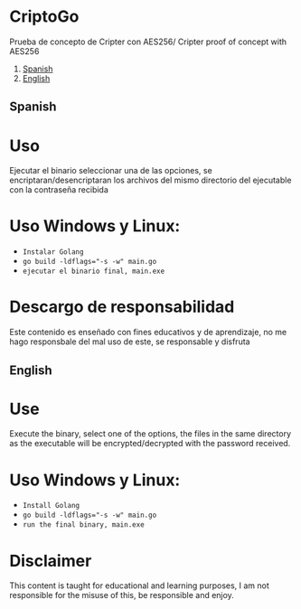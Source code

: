# CriptoGo
Prueba de concepto de Cripter con AES256/ Cripter proof of concept with AES256

1. [Spanish](#Spanish "Goto Spanish")
2. [English](#English "Goto English")

## Spanish

# Uso #

Ejecutar el binario seleccionar una de las opciones, se encriptaran/desencriptaran los archivos del mismo directorio del ejecutable con la contraseña recibida

# Uso Windows y Linux:
* `Instalar Golang`
* `go build -ldflags="-s -w" main.go`
* `ejecutar el binario final, main.exe`

# Descargo de responsabilidad #
Este contenido es enseñado con fines educativos y de aprendizaje, no me hago responsbale del mal uso de este, se responsable y disfruta

## English 

# Use #

Execute the binary, select one of the options, the files in the same directory as the executable will be encrypted/decrypted with the password received.

# Uso Windows y Linux:
* `Install Golang`
* `go build -ldflags="-s -w" main.go`
* `run the final binary, main.exe`

# Disclaimer
This content is taught for educational and learning purposes, I am not responsible for the misuse of this, be responsible and enjoy.
